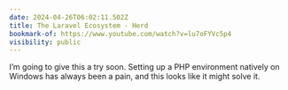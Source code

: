 ```yaml
---
date: 2024-04-26T06:02:11.502Z
title: The Laravel Ecosystem - Herd
bookmark-of: https://www.youtube.com/watch?v=lu7oFYVc5p4
visibility: public
---
```


I’m going to give this a try soon. Setting up a PHP environment natively on Windows has always been a pain, and this looks like it might solve it.
